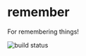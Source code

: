 # remember
For remembering things!

![build status](https://travis-ci.org/michaelwignall/remember.svg?branch=master)
